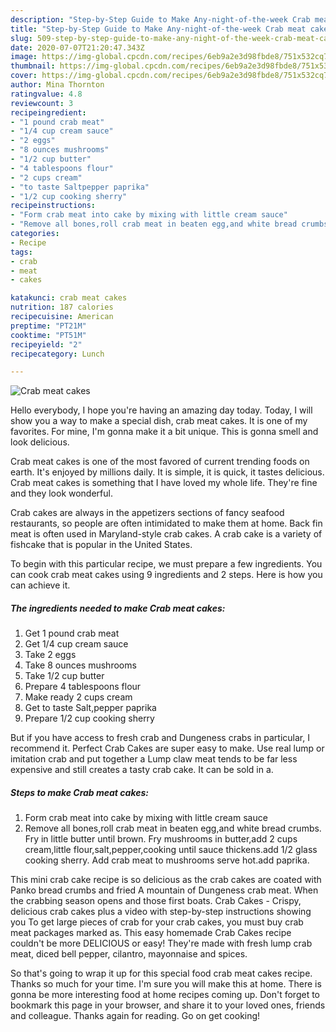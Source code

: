 ```yaml
---
description: "Step-by-Step Guide to Make Any-night-of-the-week Crab meat cakes"
title: "Step-by-Step Guide to Make Any-night-of-the-week Crab meat cakes"
slug: 509-step-by-step-guide-to-make-any-night-of-the-week-crab-meat-cakes
date: 2020-07-07T21:20:47.343Z
image: https://img-global.cpcdn.com/recipes/6eb9a2e3d98fbde8/751x532cq70/crab-meat-cakes-recipe-main-photo.jpg
thumbnail: https://img-global.cpcdn.com/recipes/6eb9a2e3d98fbde8/751x532cq70/crab-meat-cakes-recipe-main-photo.jpg
cover: https://img-global.cpcdn.com/recipes/6eb9a2e3d98fbde8/751x532cq70/crab-meat-cakes-recipe-main-photo.jpg
author: Mina Thornton
ratingvalue: 4.8
reviewcount: 3
recipeingredient:
- "1 pound crab meat"
- "1/4 cup cream sauce"
- "2 eggs"
- "8 ounces mushrooms"
- "1/2 cup butter"
- "4 tablespoons flour"
- "2 cups cream"
- "to taste Saltpepper paprika"
- "1/2 cup cooking sherry"
recipeinstructions:
- "Form crab meat into cake by mixing with little cream sauce"
- "Remove all bones,roll crab meat in beaten egg,and white bread crumbs. Fry in little butter until brown. Fry mushrooms in butter,add 2 cups cream,little flour,salt,pepper,cooking until sauce thickens.add 1/2 glass cooking sherry. Add crab meat to mushrooms serve hot.add paprika."
categories:
- Recipe
tags:
- crab
- meat
- cakes

katakunci: crab meat cakes 
nutrition: 187 calories
recipecuisine: American
preptime: "PT21M"
cooktime: "PT51M"
recipeyield: "2"
recipecategory: Lunch

---
```



![Crab meat cakes](https://img-global.cpcdn.com/recipes/6eb9a2e3d98fbde8/751x532cq70/crab-meat-cakes-recipe-main-photo.jpg)

Hello everybody, I hope you're having an amazing day today. Today, I will show you a way to make a special dish, crab meat cakes. It is one of my favorites. For mine, I'm gonna make it a bit unique. This is gonna smell and look delicious.

Crab meat cakes is one of the most favored of current trending foods on earth. It's enjoyed by millions daily. It is simple, it is quick, it tastes delicious. Crab meat cakes is something that I have loved my whole life. They're fine and they look wonderful.

Crab cakes are always in the appetizers sections of fancy seafood restaurants, so people are often intimidated to make them at home. Back fin meat is often used in Maryland-style crab cakes. A crab cake is a variety of fishcake that is popular in the United States.


To begin with this particular recipe, we must prepare a few ingredients. You can cook crab meat cakes using 9 ingredients and 2 steps. Here is how you can achieve it.

<!--inarticleads1-->

##### The ingredients needed to make Crab meat cakes:

1. Get 1 pound crab meat
1. Get 1/4 cup cream sauce
1. Take 2 eggs
1. Take 8 ounces mushrooms
1. Take 1/2 cup butter
1. Prepare 4 tablespoons flour
1. Make ready 2 cups cream
1. Get to taste Salt,pepper paprika
1. Prepare 1/2 cup cooking sherry


But if you have access to fresh crab and Dungeness crabs in particular, I recommend it. Perfect Crab Cakes are super easy to make. Use real lump or imitation crab and put together a Lump claw meat tends to be far less expensive and still creates a tasty crab cake. It can be sold in a. 

<!--inarticleads2-->

##### Steps to make Crab meat cakes:

1. Form crab meat into cake by mixing with little cream sauce
1. Remove all bones,roll crab meat in beaten egg,and white bread crumbs. Fry in little butter until brown. Fry mushrooms in butter,add 2 cups cream,little flour,salt,pepper,cooking until sauce thickens.add 1/2 glass cooking sherry. Add crab meat to mushrooms serve hot.add paprika.


This mini crab cake recipe is so delicious as the crab cakes are coated with Panko bread crumbs and fried A mountain of Dungeness crab meat. When the crabbing season opens and those first boats. Crab Cakes - Crispy, delicious crab cakes plus a video with step-by-step instructions showing you To get large pieces of crab for your crab cakes, you must buy crab meat packages marked as. This easy homemade Crab Cakes recipe couldn&#39;t be more DELICIOUS or easy! They&#39;re made with fresh lump crab meat, diced bell pepper, cilantro, mayonnaise and spices. 

So that's going to wrap it up for this special food crab meat cakes recipe. Thanks so much for your time. I'm sure you will make this at home. There is gonna be more interesting food at home recipes coming up. Don't forget to bookmark this page in your browser, and share it to your loved ones, friends and colleague. Thanks again for reading. Go on get cooking!
